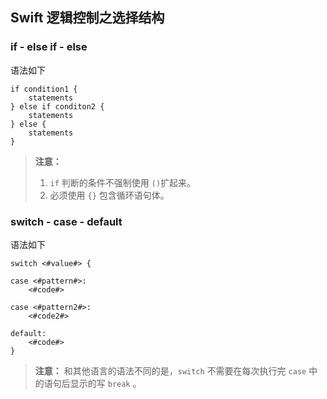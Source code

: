 ## Swift 逻辑控制之选择结构

### if - else if - else
语法如下
```
if condition1 {
	statements
} else if conditon2 {
	statements
} else {
	statements
}
```
> **注意：** 
> 1. `if` 判断的条件不强制使用 `()`扩起来。
> 2. 必须使用 `{}` 包含循环语句体。


### switch - case - default
语法如下
```
switch <#value#> {

case <#pattern#>:
    <#code#>

case <#pattern2#>:
    <#code2#>

default:
    <#code#>
}
```

>**注意：**
和其他语言的语法不同的是，`switch`	不需要在每次执行完 `case` 中的语句后显示的写 `break` 。









